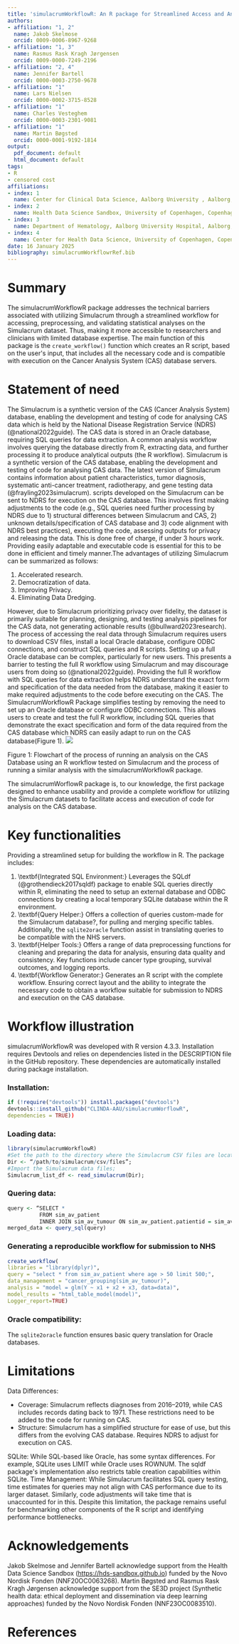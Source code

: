 ```yaml
---
title: 'simulacrumWorkflowR: An R package for Streamlined Access and Analysis of the Simulacrum Cancer Dataset'
authors:
- affiliation: "1, 2"
  name: Jakob Skelmose 
  orcid: 0009-0006-8967-9268
- affiliation: "1, 3"
  name: Rasmus Rask Kragh Jørgensen
  orcid: 0009-0000-7249-2196
- affiliation: "2, 4"
  name: Jennifer Bartell 
  orcid: 0000-0003-2750-9678
- affiliation: "1"
  name: Lars Nielsen  
  orcid: 0000-0002-3715-8528
- affiliation: "1"
  name: Charles Vesteghem  
  orcid: 0000-0003-2301-9081
- affiliation: "1"
  name: Martin Bøgsted
  orcid: 0000-0001-9192-1814
output:
  pdf_document: default
  html_document: default
tags:
- R
- censored cost
affiliations:
- index: 1
  name: Center for Clinical Data Science, Aalborg University , Aalborg, Denmark
- index: 2
  name: Health Data Science Sandbox, University of Copenhagen, Copenhagen, Denmark
- index: 3
  name: Department of Hematology, Aalborg University Hospital, Aalborg, Denmark
- index: 4
  name: Center for Health Data Science, University of Copenhagen, Copenhagen, Denmark
date: 16 January 2025
bibliography: simulacrumWorkflowrRef.bib
---
```



# Summary
The simulacrumWorkflowR package addresses the technical barriers associated with utilizing Simulacrum through a streamlined workflow for accessing, preprocessing, and validating statistical analyses on the Simulacrum dataset. Thus, making it more accessible to researchers and clinicians with limited database expertise. The main function of this package is the `create_workflow()` function which creates an R script, based on the user's input, that includes all the necessary code and is compatible with execution on the Cancer Analysis System (CAS) database servers.
# Statement of need 
The Simulacrum is a synthetic version of the CAS (Cancer Analysis System) database, enabling the development and testing of code for analysing CAS data which is held by the National Disease Registration Service (NDRS) (@national2022guide). The CAS data is stored in an Oracle database, requiring SQL queries for data extraction. A common analysis workflow involves querying the database directly from R, extracting data, and further processing it to produce analytical outputs (the R workflow). Simulacrum is a synthetic version of the CAS database, enabling the development and testing of code for analysing CAS data. The latest version of Simulacrum contains information about patient characteristics, tumor diagnosis, systematic anti-cancer treatment, radiotherapy, and gene testing data (@frayling2023simulacrum). scripts developed on the Simulacrum can be sent to NDRS for execution on the CAS database.  This involves first making adjustments to the code (e.g., SQL queries need further processing by NDRS due to 1) structural differences between Simulacrum and CAS, 2) unknown details/specification of CAS database and 3) code alignment with NDRS best practices), executing the code, assessing outputs for privacy and releasing the data. This is done free of charge, if under 3 hours work. Providing easily adaptable and executable code is essential for this to be done in efficient and timely manner.The advantages of utilizing Simulacrum can be summarized as follows: 

1.	Accelerated research.
2.	Democratization of data.
3.	Improving Privacy. 
4.	Eliminating Data Dredging.

However, due to Simulacrum prioritizing privacy over fidelity, the dataset is primarily suitable for planning, designing, and testing analysis pipelines for the CAS data, not generating actionable results (@bullward2023research). 
The process of accessing the real data through Simulacrum requires users to download CSV files, install a local Oracle database, configure ODBC connections, and construct SQL queries and R scripts. Setting up a full Oracle database can be complex, particularly for new users. This presents a barrier to testing the full R workflow using Simulacrum and may discourage users from doing so (@national2022guide). 
Providing the full R workflow with SQL queries for data extraction helps NDRS understand the exact form and specification of the data needed from the database, making it easier to make required adjustments to the code before executing on the CAS. The SimulacrumWorkflowR Package simplifies testing by removing the need to set up an Oracle database or configure ODBC connections. This allows users to create and test the full R workflow, including SQL queries that demonstrate the exact specification and form of the data required from the CAS database which NDRS can easily adapt to run on the CAS database(Figure 1).
![](fig/figure1_modified.drawio.png)

Figure 1: Flowchart of the process of running an analysis on the CAS Database using an R workflow tested on Simulacrum and the process of running a similar analysis with the simulacrumWorkflowR package. 

The simulacrumWorflowR package is, to our knowledge, the first package designed to enhance usability and provide a complete workflow for utilizing the Simulacrum datasets to facilitate access and execution of code for analysis on the CAS database.

# Key functionalities 
Providing a streamlined setup for building the workflow in R. The package includes:

1.	\textbf{Integrated SQL Environment:} Leverages the SQLdf (@grothendieck2017sqldf) package to enable SQL queries directly within R, eliminating the need to setup an external database and ODBC connections by creating a local temporary SQLite database within the R environment. 
2.	\textbf{Query Helper:} Offers a collection of queries custom-made for the Simulacrum database?, for pulling and merging specific tables. Additionally, the `sqlite2oracle` function assist in translating queries to be compatible with the NHS servers.
3.	\textbf{Helper Tools:} Offers a range of data preprocessing functions for cleaning and preparing the data for analysis, ensuring data quality and consistency. Key functions include cancer type grouping, survival outcomes, and logging reports. 
4.	\textbf{Workflow Generator:} Generates an R script with the complete workflow. Ensuring correct layout and the ability to integrate the necessary code to obtain a workflow suitable for submission to  NDRS and execution on the CAS database. 

# Workflow illustration
simulacrumWorkflowR was developed with R version 4.3.3. Installation requires Devtools and relies on dependencies listed in the DESCRIPTION file in the GitHub repository. These dependencies are automatically installed during package installation.

### Installation:
```R
if (!require("devtools")) install.packages("devtools")
devtools::install_github("CLINDA-AAU/simulacrumWorflowR",
dependencies = TRUE)) 
```

### Loading data:
```R
library(simulacrumWorkflowR)
#Set the path to the directory where the Simulacrum CSV files are located; 
Dir <- “/path/to/simulacrum/csv/files”;
#Import the Simulacrum data files; 
Simulacrum_list_df <- read_simulacrum(Dir);
```

### Quering data:
```R
query <- “SELECT * 
          FROM sim_av_patient 
          INNER JOIN sim_av_tumour ON sim_av_patient.patientid = sim_av_tumour.patientid”
merged_data <- query_sql(query)
```

### Generating a reproducible workflow for submission to NHS 
```R
create_workflow( 
libraries = "library(dplyr)", 
query = "select * from sim_av_patient where age > 50 limit 500;", 
data_management = "cancer_grouping(sim_av_tumour)",
analysis = "model = glm(Y ~ x1 + x2 + x3, data=data)",
model_results = "html_table_model(model)", 
Logger_report=TRUE)
```

### Oracle compatibility: 
The `sqlite2oracle` function ensures basic query translation for Oracle databases.


# Limitations 
Data Differences:
- Coverage: Simulacrum reflects diagnoses from 2016–2019, while CAS includes records dating back to 1971. These restrictions need to be added to the code for running on CAS.
- Structure: Simulacrum has a simplified structure for ease of use, but this differs from the evolving CAS database. Requires NDRS to adjust for execution on CAS.

SQLite: While SQL-based like Oracle, has some syntax differences.  For example, SQLite uses LIMIT while Oracle uses ROWNUM.  The sqldf package's implementation also restricts table creation capabilities within SQLite.
Time Management: While Simulacrum facilitates SQL query testing, time estimates for queries may not align with CAS performance due to its larger dataset. Similarly, code adjustments will take time that is unaccounted for in this. Despite this limitation, the package remains useful for benchmarking other components of the R script and identifying performance bottlenecks. 

# Acknowledgements
Jakob Skelmose and Jennifer Bartell acknowledge support from the Health Data Science Sandbox (https://hds-sandbox.github.io) funded by the Novo Nordisk Fonden (NNF20OC0063268). Martin Bøgsted and Rasmus Rask Kragh Jørgensen acknowledge support from the SE3D project (Synthetic health data: ethical deployment and dissemination via deep learning approaches) funded by the Novo Nordisk Fonden (NNF23OC0083510).

# References 

